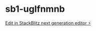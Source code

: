 # sb1-uglfnmnb

[Edit in StackBlitz next generation editor ⚡️](https://stackblitz.com/~/github.com/Danish-tech07/sb1-uglfnmnb)